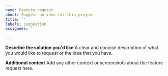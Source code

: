 ```yaml
---
name: Feature request
about: Suggest an idea for this project
title: ''
labels: suggestion
assignees: ''

---
```


**Describe the solution you'd like**
A clear and concise description of what you would like to request or the idea that you have.

**Additional context**
Add any other context or screenshots about the feature request here.
